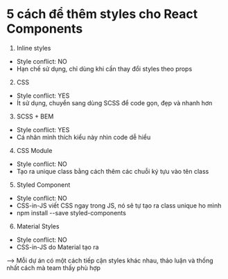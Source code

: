 # 5 cách để thêm styles cho React Components

1. Inline styles

- Style conflict: NO
- Hạn chế sử dụng, chỉ dùng khi cần thay đổi styles theo props

2. CSS

- Style conflict: YES
- Ít sử dụng, chuyển sang dùng SCSS để code gọn, đẹp và nhanh hơn

3. SCSS + BEM

- Style conflict: YES
- Cá nhân mình thích kiểu này nhìn code dễ hiểu

4. CSS Module

- Style conflict: NO
- Tạo ra unique class bằng cách thêm các chuỗi ký tựu vào tên class

5. Styled Component

- Style conflict: NO
- CSS-in-JS viết CSS ngay trong JS, nó sẽ tự tạo ra class unique ho mình
- npm install --save styled-components

6. Material Styles

- Style conflict: NO
- CSS-in-JS do Material tạo ra

--> Mỗi dự án có một cách tiếp cận styles khác nhau, thảo luận và thống nhất cách mà team thấy phù hợp
